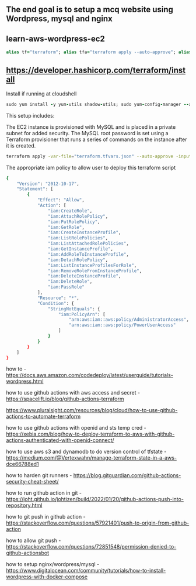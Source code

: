 ## The end goal is to setup a mcq website using Wordpress, mysql and nginx

## learn-aws-wordpress-ec2
```ruby
alias tf="terraform"; alias tfa="terraform apply --auto-approve"; alias tfd="terraform destroy --auto-approve"; alias tfm="terraform init; terraform fmt; terraform validate; terraform plan"
```
## https://developer.hashicorp.com/terraform/install
Install if running at cloudshell
```ruby
sudo yum install -y yum-utils shadow-utils; sudo yum-config-manager --add-repo https://rpm.releases.hashicorp.com/AmazonLinux/hashicorp.repo; sudo yum -y install terraform; terraform init
```
This setup includes:

The EC2 instance is provisioned with MySQL and is placed in a private subnet for added security. The MySQL root password is set using a Terraform provisioner that runs a series of commands on the instance after it is created.
```bash
terraform apply -var-file="terraform.tfvars.json" --auto-approve -input=false
```
The appropriate iam policy to allow user to deploy this terraform script
```bash
{
    "Version": "2012-10-17",
    "Statement": [
        {
            "Effect": "Allow",
            "Action": [
                "iam:CreateRole",
                "iam:AttachRolePolicy",
                "iam:PutRolePolicy",
                "iam:GetRole",
                "iam:CreateInstanceProfile",
                "iam:ListRolePolicies",
                "iam:ListAttachedRolePolicies",
                "iam:GetInstanceProfile",
                "iam:AddRoleToInstanceProfile",
                "iam:DetachRolePolicy",
                "iam:ListInstanceProfilesForRole",
                "iam:RemoveRoleFromInstanceProfile",
                "iam:DeleteInstanceProfile",
                "iam:DeleteRole",
                "iam:PassRole"
            ],
            "Resource": "*",
            "Condition": {
                "StringNotEquals": {
                    "iam:PolicyArn": [
                        "arn:aws:iam::aws:policy/AdministratorAccess",
                        "arn:aws:iam::aws:policy/PowerUserAccess"
                    ]
                }
            }
        }
    ]
}
```
how to - https://docs.aws.amazon.com/codedeploy/latest/userguide/tutorials-wordpress.html

how to use github actions with aws access and secret - https://spacelift.io/blog/github-actions-terraform

https://www.pluralsight.com/resources/blog/cloud/how-to-use-github-actions-to-automate-terraform

how to use github actions with openid and sts temp cred - https://xebia.com/blog/how-to-deploy-terraform-to-aws-with-github-actions-authenticated-with-openid-connect/

how to use aws s3 and dynamodb to do version control of tfstate - https://medium.com/@Vertexwahn/manage-terraform-state-in-a-aws-dce66788ed1

how to harden git runners - https://blog.gitguardian.com/github-actions-security-cheat-sheet/

how to run github action in git - https://joht.github.io/johtizen/build/2022/01/20/github-actions-push-into-repository.html

how to git push in github action - https://stackoverflow.com/questions/57921401/push-to-origin-from-github-action

how to allow git push - https://stackoverflow.com/questions/72851548/permission-denied-to-github-actionsbot

how to setup nginx/wordpress/mysql - https://www.digitalocean.com/community/tutorials/how-to-install-wordpress-with-docker-compose
